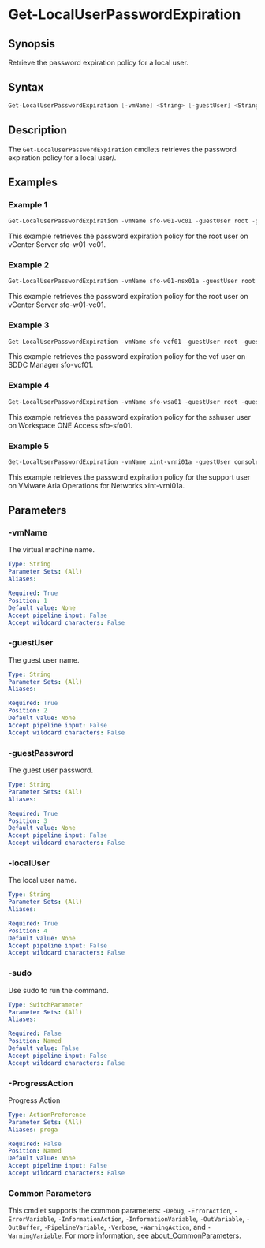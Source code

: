 # Get-LocalUserPasswordExpiration

## Synopsis

Retrieve the password expiration policy for a local user.

## Syntax

```powershell
Get-LocalUserPasswordExpiration [-vmName] <String> [-guestUser] <String> [-guestPassword] <String> [-localUser] <String> [-sudo] [-ProgressAction <ActionPreference>] [<CommonParameters>]
```

## Description

The `Get-LocalUserPasswordExpiration` cmdlets retrieves the password expiration policy for a local user/.

## Examples

### Example 1

```powershell
Get-LocalUserPasswordExpiration -vmName sfo-w01-vc01 -guestUser root -guestPassword VMw@re1! -localUser root
```

This example retrieves the password expiration policy for the root user on vCenter Server sfo-w01-vc01.

### Example 2

```powershell
Get-LocalUserPasswordExpiration -vmName sfo-w01-nsx01a -guestUser root -guestPassword VMw@re1!VMw@re1! -localUser admin
```

This example retrieves the password expiration policy for the root user on vCenter Server sfo-w01-vc01.

### Example 3

```powershell
Get-LocalUserPasswordExpiration -vmName sfo-vcf01 -guestUser root -guestPassword VMw@re1! -localUser vcf
```

This example retrieves the password expiration policy for the vcf user on SDDC Manager sfo-vcf01.

### Example 4

```powershell
Get-LocalUserPasswordExpiration -vmName sfo-wsa01 -guestUser root -guestPassword VMw@re1! -localUser sshuser
```

This example retrieves the password expiration policy for the sshuser user on Workspace ONE Access sfo-sfo01.

### Example 5

```powershell
Get-LocalUserPasswordExpiration -vmName xint-vrni01a -guestUser console -guestPassword VMw@re1! -localUser support -sudo
```

This example retrieves the password expiration policy for the support user on VMware Aria Operations for Networks xint-vrni01a.

## Parameters

### -vmName

The virtual machine name.

```yaml
Type: String
Parameter Sets: (All)
Aliases:

Required: True
Position: 1
Default value: None
Accept pipeline input: False
Accept wildcard characters: False
```

### -guestUser

The guest user name.

```yaml
Type: String
Parameter Sets: (All)
Aliases:

Required: True
Position: 2
Default value: None
Accept pipeline input: False
Accept wildcard characters: False
```

### -guestPassword

The guest user password.

```yaml
Type: String
Parameter Sets: (All)
Aliases:

Required: True
Position: 3
Default value: None
Accept pipeline input: False
Accept wildcard characters: False
```

### -localUser

The local user name.

```yaml
Type: String
Parameter Sets: (All)
Aliases:

Required: True
Position: 4
Default value: None
Accept pipeline input: False
Accept wildcard characters: False
```

### -sudo

Use sudo to run the command.

```yaml
Type: SwitchParameter
Parameter Sets: (All)
Aliases:

Required: False
Position: Named
Default value: False
Accept pipeline input: False
Accept wildcard characters: False
```

### -ProgressAction

Progress Action

```yaml
Type: ActionPreference
Parameter Sets: (All)
Aliases: proga

Required: False
Position: Named
Default value: None
Accept pipeline input: False
Accept wildcard characters: False
```

### Common Parameters

This cmdlet supports the common parameters: `-Debug`, `-ErrorAction`, `-ErrorVariable`, `-InformationAction`, `-InformationVariable`, `-OutVariable`, `-OutBuffer`, `-PipelineVariable`, `-Verbose`, `-WarningAction`, and `-WarningVariable`. For more information, see [about_CommonParameters](http://go.microsoft.com/fwlink/?LinkID=113216).
